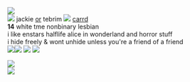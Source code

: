 ![](https://cdn.discordapp.com/attachments/729124835296280689/1111805040496230510/image.jpeg)  
![](https://wilardo.crd.co/assets/images/gallery27/2cecaabb_original.png?v=3a39217c) jackie [or](https://en.pronouns.page/@tebo) tebrim ![](https://mikejima.crd.co/assets/images/shadow/485b8fb5_original.gif?v=16e7e82c) [carrd](https://tebrim.carrd.co/)  
**14** white tme nonbinary lesbian    
i like enstars halflife alice in wonderland and horror stuff  
i hide freely & wont unhide unless you're a friend of a friend  
![](https://wilardo.crd.co/assets/images/gallery01/0fdf6f44_original.gif?v=3a39217c)![](https://wilardo.crd.co/assets/images/gallery12/8c6124d0_original.gif?v=3a39217c) ![](https://wilardo.crd.co/assets/images/gallery09/48de10c8_original.gif?v=3a39217c) ![](https://wilardo.crd.co/assets/images/gallery25/ac56e3a3_original.gif?v=7ff558b6)  

![](https://cdn.discordapp.com/attachments/729124835296280689/1111441556688343110/IMG_3236.gif)  
![](https://cdn.discordapp.com/attachments/729124835296280689/1111440366361641082/IMG_3226.gif)  
